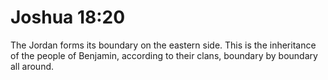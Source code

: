 # Joshua 18:20

The Jordan forms its boundary on the eastern side. This is the inheritance of the people of Benjamin, according to their clans, boundary by boundary all around.
